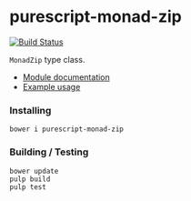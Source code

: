 purescript-monad-zip
====================
[![Build Status](https://travis-ci.org/aidandelaney/purescript-monad-fix.svg?branch=master)](https://travis-ci.org/aidandelaney/purescript-monad-fix)

`MonadZip` type class.

- [Module documentation](docs/Control/Monad/Zip.md)
- [Example usage](test/Main.purs)

### Installing

    bower i purescript-monad-zip

### Building / Testing

    bower update
    pulp build
    pulp test
